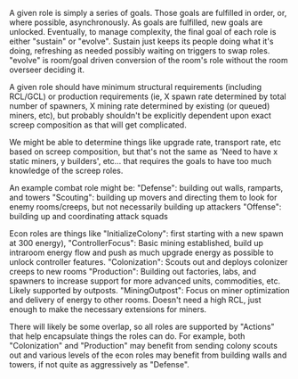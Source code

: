A given role is simply a series of goals. Those goals are fulfilled in order, or, where possible, asynchronously.
As goals are fulfilled, new goals are unlocked. Eventually, to manage complexity, the final goal of each role is either "sustain" or "evolve".
Sustain just keeps its people doing what it's doing, refreshing as needed possibly waiting on triggers to swap roles. "evolve" is room/goal driven conversion of the room's role without the room overseer deciding it.

A given role should have minimum structural requirements (including RCL/GCL) or production requirements (ie, X spawn rate determined by total number of spawners,
    X mining rate determined by existing (or queued) miners, etc), but probably shouldn't be explicitly dependent upon exact screep composition as that will get complicated.

We might be able to determine things like upgrade rate, transport rate, etc based on screep composition, but that's not the same as 'Need to have x static miners, y builders', etc...
that requires the goals to have too much knowledge of the screep roles.

An example combat role might be:
    "Defense": building out walls, ramparts, and towers
    "Scouting": building up movers and directing them to look for enemy rooms/creeps, but not necessarily building up attackers
    "Offense": building up and coordinating attack squads

Econ roles are things like
    "InitializeColony": first starting with a new spawn at 300 energy),
    "ControllerFocus": Basic mining established, build up intraroom energy flow and push as much upgrade energy as possible to unlock controller features.
    "Colonization": Scouts out and deploys colonizer creeps to new rooms
    "Production": Building out factories, labs, and spawners to increase support for more advanced units, commodities, etc. Likely supported by outposts.
    "MiningOutpost": Focus on miner optimization and delivery of energy to other rooms. Doesn't need a high RCL, just enough to make the necessary extensions for miners.

There will likely be some overlap, so all roles are supported by "Actions" that help encapsulate things the roles can do. For example, both "Colonization" and "Production" may
benefit from sending colony scouts out and various levels of the econ roles may benefit from building walls and towers, if not quite as aggressively as "Defense".


